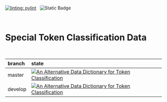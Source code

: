 <br>

[![linting: pylint](https://img.shields.io/badge/linting-pylint-yellowgreen)](https://github.com/pylint-dev/pylint) &nbsp; ![Static Badge](https://img.shields.io/badge/linting-flake8-orange)

<br>

# Special Token Classification Data

<br>

| **branch** | **state**                                                                                                                                                                                                                       |
|:-----------|:--------------------------------------------------------------------------------------------------------------------------------------------------------------------------------------------------------------------------------|
| master     | [![An Alternative Data Dictionary for Token Classification](https://github.com/prehypotheses/special/actions/workflows/main.yml/badge.svg?branch=master)](https://github.com/prehypotheses/special/actions/workflows/main.yml)  |
| develop    | [![An Alternative Data Dictionary for Token Classification](https://github.com/prehypotheses/special/actions/workflows/main.yml/badge.svg?branch=develop)](https://github.com/prehypotheses/special/actions/workflows/main.yml) |

<br>
<br>

<br>
<br>

<br>
<br>

<br>
<br>
